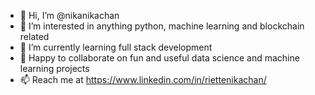 - 👋 Hi, I’m @nikanikachan
- 👀 I’m interested in anything python, machine learning and blockchain related
- 🌱 I’m currently learning full stack development
- 💞️ Happy to collaborate on fun and useful data science and machine learning projects
- 📫 Reach me at https://www.linkedin.com/in/riettenikachan/

<!---
nikanikachan/nikanikachan is a ✨ special ✨ repository because its `README.md` (this file) appears on your GitHub profile.
You can click the Preview link to take a look at your changes.
--->

